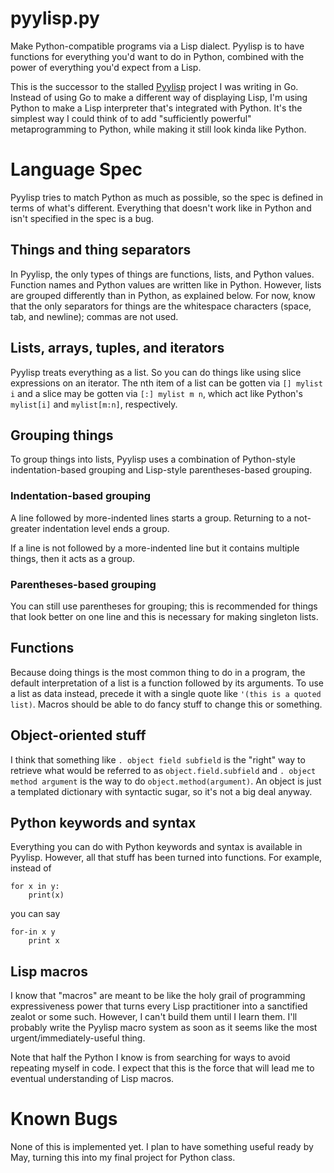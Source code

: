 # pyylisp.py
Make Python-compatible programs via a Lisp dialect. Pyylisp is to have functions for everything you'd want to do in Python, combined with the power of everything you'd expect from a Lisp.

This is the successor to the stalled [Pyylisp](https://github.com/refola/pyylisp) project I was writing in Go. Instead of using Go to make a different way of displaying Lisp, I'm using Python to make a Lisp interpreter that's integrated with Python. It's the simplest way I could think of to add "sufficiently powerful" metaprogramming to Python, while making it still look kinda like Python.

# Language Spec
Pyylisp tries to match Python as much as possible, so the spec is defined in terms of what's different. Everything that doesn't work like in Python and isn't specified in the spec is a bug.

## Things and thing separators
In Pyylisp, the only types of things are functions, lists, and Python values. Function names and Python values are written like in Python. However, lists are grouped differently than in Python, as explained below. For now, know that the only separators for things are the whitespace characters (space, tab, and newline); commas are not used.

## Lists, arrays, tuples, and iterators
Pyylisp treats everything as a list. So you can do things like using slice expressions on an iterator. The nth item of a list can be gotten via `[] mylist i` and a slice may be gotten via `[:] mylist m n`, which act like Python's `mylist[i]` and `mylist[m:n]`, respectively.

## Grouping things
To group things into lists, Pyylisp uses a combination of Python-style indentation-based grouping and Lisp-style parentheses-based grouping.

### Indentation-based grouping
A line followed by more-indented lines starts a group. Returning to a not-greater indentation level ends a group.

If a line is not followed by a more-indented line but it contains multiple things, then it acts as a group.

### Parentheses-based grouping
You can still use parentheses for grouping; this is recommended for things that look better on one line and this is necessary for making singleton lists.

## Functions
Because doing things is the most common thing to do in a program, the default interpretation of a list is a function followed by its arguments. To use a list as data instead, precede it with a single quote like `'(this is a quoted list)`. Macros should be able to do fancy stuff to change this or something.

## Object-oriented stuff
I think that something like `. object field subfield` is the "right" way to retrieve what would be referred to as `object.field.subfield` and `. object method argument` is the way to do `object.method(argument)`. An object is just a templated dictionary with syntactic sugar, so it's not a big deal anyway.

## Python keywords and syntax
Everything you can do with Python keywords and syntax is available in Pyylisp. However, all that stuff has been turned into functions. For example, instead of

	for x in y:
		print(x)

you can say

	for-in x y
		print x

## Lisp macros
I know that "macros" are meant to be like the holy grail of programming expressiveness power that turns every Lisp practitioner into a sanctified zealot or some such. However, I can't build them until I learn them. I'll probably write the Pyylisp macro system as soon as it seems like the most urgent/immediately-useful thing.

Note that half the Python I know is from searching for ways to avoid repeating myself in code. I expect that this is the force that will lead me to eventual understanding of Lisp macros.

# Known Bugs
None of this is implemented yet. I plan to have something useful ready by May, turning this into my final project for Python class.

